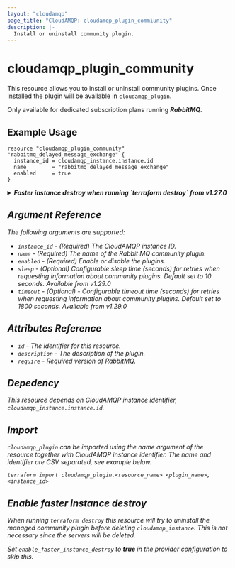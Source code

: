 ```yaml
---
layout: "cloudamqp"
page_title: "CloudAMQP: cloudamqp_plugin_commiunity"
description: |-
  Install or uninstall community plugin.
---
```


# cloudamqp_plugin_community

This resource allows you to install or uninstall community plugins. Once installed the plugin will
be available in `cloudamqp_plugin`.

Only available for dedicated subscription plans running ***RabbitMQ***.

## Example Usage

```hcl
resource "cloudamqp_plugin_community" "rabbitmq_delayed_message_exchange" {
  instance_id = cloudamqp_instance.instance.id
  name        = "rabbitmq_delayed_message_exchange"
  enabled     = true
}
```

<details>
  <summary>
    <b>
      <i>Faster instance destroy when running `terraform destroy` from v1.27.0
    </b>
  </summary>

CloudAMQP Terraform provider [v1.27.0](https://github.com/cloudamqp/terraform-provider-cloudamqp/releases/tag/v1.27.0) enables faster `cloudamqp_instance` destroy when running `terraform destroy`.

```hcl
# Configure the CloudAMQP Provider
provider "cloudamqp" {
  apikey = var.cloudamqp_customer_api_key
  enable_faster_instance_destroy = true
}

resource "cloudamqp_instance" "instance" {
  name    = "terraform-cloudamqp-instance"
  plan    = "bunny-1"
  region  = "amazon-web-services::us-west-1"
  tags    = ["terraform"]
}

resource "cloudamqp_plugin_community" "rabbitmq_delayed_message_exchange" {
  instance_id = cloudamqp_instance.instance.id
  name        = "rabbitmq_delayed_message_exchange"
  enabled     = true
}
```

</details>

## Argument Reference

The following arguments are supported:

* `instance_id` - (Required) The CloudAMQP instance ID.
* `name`        - (Required) The name of the Rabbit MQ community plugin.
* `enabled`     - (Required) Enable or disable the plugins.
* `sleep` - (Optional) Configurable sleep time (seconds) for retries when requesting information
about community plugins. Default set to 10 seconds. *Available from v1.29.0*
* `timeout` - (Optional) - Configurable timeout time (seconds) for retries when requesting
information about community plugins. Default set to 1800 seconds. *Available from v1.29.0*

## Attributes Reference

* `id`          - The identifier for this resource.
* `description` - The description of the plugin.
* `require`     - Required version of RabbitMQ.

## Depedency

This resource depends on CloudAMQP instance identifier, `cloudamqp_instance.instance.id`.

## Import

`cloudamqp_plugin` can be imported using the name argument of the resource together with CloudAMQP
instance identifier. The name and identifier are CSV separated, see example below.

`terraform import cloudamqp_plugin.<resource_name> <plugin_name>,<instance_id>`

## Enable faster instance destroy

When running `terraform destroy` this resource will try to uninstall the managed community plugin
before deleting `cloudamqp_instance`. This is not necessary since the servers will be deleted.

Set `enable_faster_instance_destroy` to ***true***  in the provider configuration to skip this.

